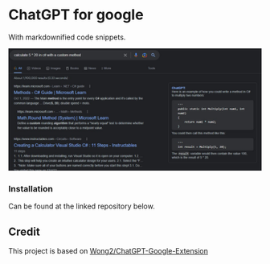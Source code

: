 # ChatGPT for google
With markdownified code snippets.

![Screenshot](screenshot.jpg?raw=true)

### Installation
Can be found at the linked repository below.

## Credit
This project is based on [Wong2/ChatGPT-Google-Extension](https://github.com/wong2/chat-gpt-google-extension)
